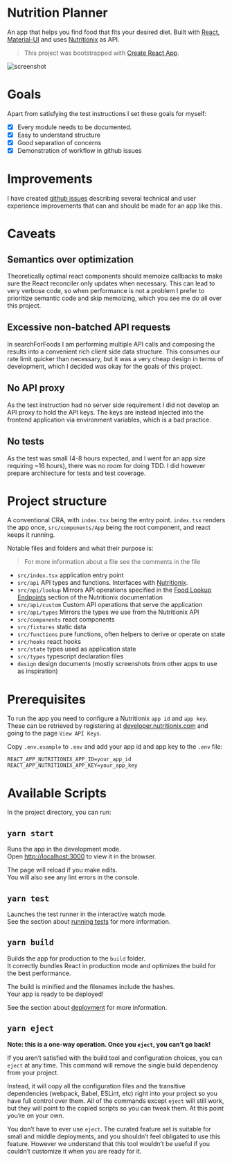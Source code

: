 # Nutrition Planner
An app that helps you find food that fits your desired diet.
Built with [React](https://reactjs.org/), [Material-UI](https://material-ui.com/) and uses [Nutritionix](https://www.nutritionix.com/) as API.

> This project was bootstrapped with [Create React App](https://github.com/facebook/create-react-app).

![screenshot](https://github.com/ksandin/food-app/blob/main/docs/screenshot.png?raw=true)

# Goals
Apart from satisfying the test instructions I set these goals for myself:

- [x] Every module needs to be documented.
- [x] Easy to understand structure
- [x] Good separation of concerns
- [x] Demonstration of workflow in github issues

# Improvements
I have created [github issues](https://github.com/ksandin/food-app/milestone/3) describing several technical and user experience improvements that can and should be made for an app like this.

# Caveats

## Semantics over optimization
Theoretically optimal react components should memoize callbacks to make
sure the React reconciler only updates when necessary. This can lead to very verbose code,
so when performance is not a problem I prefer to prioritize semantic code and skip memoizing,
which you see me do all over this project.

## Excessive non-batched API requests
In searchForFoods I am performing multiple API calls and composing the results into a convenient
rich client side data structure. This consumes our rate limit quicker than necessary,
but it was a very cheap design in terms of development, which I decided was okay for the goals of this project.

## No API proxy
As the test instruction had no server side requirement I did not develop an API proxy to 
hold the API keys. The keys are instead injected into the frontend application via environment variables, which is a bad practice.

## No tests
As the test was small (4-8 hours expected, and I went for an app size requiring ~16 hours), there was no room for doing TDD.
I did however prepare architecture for tests and test coverage.

# Project structure
A conventional CRA, with `index.tsx` being the entry point.
`index.tsx` renders the app once, `src/components/App` being the root component, and react keeps it running.
 
Notable files and folders and what their purpose is:

> For more information about a file see the comments in the file

- `src/index.tsx` application entry point
- `src/api` API types and functions. Interfaces with [Nutritionix](https://www.nutritionix.com/).
- `src/api/lookup` Mirrors API operations specified in the [Food Lookup Endpoints](https://docs.google.com/document/d/1_q-K-ObMTZvO0qUEAxROrN3bwMujwAN25sLHwJzliK0/edit#heading=h.84ciec341szv) section of the Nutritionix documentation
- `src/api/custom` Custom API operations that serve the application
- `src/api/types` Mirrors the types we use from the Nutritionix API
- `src/components` react components
- `src/fixtures` static data
- `src/functions` pure functions, often helpers to derive or operate on state
- `src/hooks` react hooks
- `src/state` types used as application state
- `src/types` typescript declaration files
- `design` design documents (mostly screenshots from other apps to use as inspiration)

# Prerequisites
To run the app you need to configure a Nutritionix `app id` and `app key`.
These can be retrieved by registering at [developer.nutritionix.com](https://developer.nutritionix.com/) and going to the page `View API Keys`.

Copy `.env.example` to `.env` and add your app id and app key to the `.env` file:
```
REACT_APP_NUTRITIONIX_APP_ID=your_app_id
REACT_APP_NUTRITIONIX_APP_KEY=your_app_key
```

# Available Scripts

In the project directory, you can run:

## `yarn start`

Runs the app in the development mode.\
Open [http://localhost:3000](http://localhost:3000) to view it in the browser.

The page will reload if you make edits.\
You will also see any lint errors in the console.

## `yarn test`

Launches the test runner in the interactive watch mode.\
See the section about [running tests](https://facebook.github.io/create-react-app/docs/running-tests) for more information.

## `yarn build`

Builds the app for production to the `build` folder.\
It correctly bundles React in production mode and optimizes the build for the best performance.

The build is minified and the filenames include the hashes.\
Your app is ready to be deployed!

See the section about [deployment](https://facebook.github.io/create-react-app/docs/deployment) for more information.

## `yarn eject`

**Note: this is a one-way operation. Once you `eject`, you can’t go back!**

If you aren’t satisfied with the build tool and configuration choices, you can `eject` at any time. This command will remove the single build dependency from your project.

Instead, it will copy all the configuration files and the transitive dependencies (webpack, Babel, ESLint, etc) right into your project so you have full control over them. All of the commands except `eject` will still work, but they will point to the copied scripts so you can tweak them. At this point you’re on your own.

You don’t have to ever use `eject`. The curated feature set is suitable for small and middle deployments, and you shouldn’t feel obligated to use this feature. However we understand that this tool wouldn’t be useful if you couldn’t customize it when you are ready for it.
